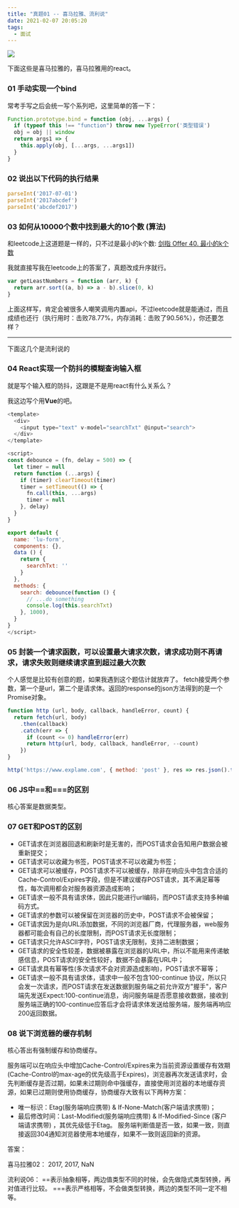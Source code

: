 ```yaml
---
title: "真题01 -- 喜马拉雅、流利说"
date: 2021-02-07 20:05:20
tags:
  - 面试
---
```


<!--banner-pic|sticker|content-img|content-img-half-->
<img class="banner-pic" src="http://oss.slybootslion.com/blog/wallhaven-nzv83o.jpg?x-oss-process=image/auto-orient,1/quality,q_80/watermark,text_c2x5Ym9vdHNsaW9u,color_ffffff,size_40,shadow_70,t_74,x_10,y_10"/>

下面这些是喜马拉雅的，喜马拉雅用的react。

### 01 手动实现一个bind

常考手写之后会统一写个系列吧，这里简单的答一下：

```js
Function.prototype.bind = function (obj, ...args) {
  if (typeof this !== "function") throw new TypeError('类型错误')
  obj = obj || window
  return args1 => {
    this.apply(obj, [...args, ...args1])
  }
}

```

### 02 说出以下代码的执行结果

```js
parseInt('2017-07-01')
parseInt('2017abcdef')
parseInt('abcdef2017')
```

### 03 如何从10000个数中找到最大的10个数 (算法)

和leetcode上这道题是一样的，只不过是最小的k个数: [剑指 Offer 40. 最小的k个数](https://leetcode-cn.com/problems/zui-xiao-de-kge-shu-lcof/)

我就直接写我在leetcode上的答案了，真题改成升序就行。

```js
var getLeastNumbers = function (arr, k) {
  return arr.sort((a, b) => a - b).slice(0, k)
}
```

上面这样写，肯定会被很多人嘲笑调用内置api，不过leetcode就是能通过，而且成绩也还行（执行用时：击败78.77%，内存消耗：击败了90.56%），你还要怎样？

---

下面这几个是流利说的

### 04 React实现一个防抖的模糊查询输入框

就是写个输入框的防抖，这跟是不是用react有什么关系么？

我这边写个用**Vue**的吧。

```js
<template>
  <div>
    <input type="text" v-model="searchTxt" @input="search">
  </div>
</template>

<script>
const debounce = (fn, delay = 500) => {
  let timer = null
  return function (...args) {
    if (timer) clearTimeout(timer)
    timer = setTimeout(() => {
      fn.call(this, ...args)
      timer = null
    }, delay)
  }
}

export default {
  name: 'lu-form',
  components: {},
  data () {
    return {
      searchTxt: ''
    }
  },
  methods: {
    search: debounce(function () {
      // ...do something
      console.log(this.searchTxt)
    }, 1000),
  }
}
</script>
```

### 05 封装一个请求函数，可以设置最大请求次数，请求成功则不再请求，请求失败则继续请求直到超过最大次数

个人感觉是比较有创意的题，如果我遇到这个题估计就放弃了。
fetch接受两个参数，第一个是url，第二个是请求体。返回的response的json方法得到的是一个Promise对象。

```js
function http (url, body, callback, handleError, count) {
  return fetch(url, body)
    .then(callback)
    .catch(err => {
      if (count <= 0) handleError(err)
      return http(url, body, callback, handleError, --count)
    })
}

http('https://www.explame.com', { method: 'post' }, res => res.json().then(console.log), console.err, 3)
```

### 06 JS中==和===的区别

核心答案是数据类型。

### 07 GET和POST的区别

* GET请求在浏览器回退和刷新时是无害的，而POST请求会告知用户数据会被重新提交；
* GET请求可以收藏为书签，POST请求不可以收藏为书签；
* GET请求可以被缓存，POST请求不可以被缓存，除非在响应头中包含合适的Cache-Control/Expires字段，但是不建议缓存POST请求，其不满足幂等性，每次调用都会对服务器资源造成影响；
* GET请求一般不具有请求体，因此只能进行url编码，而POST请求支持多种编码方式。
* GET请求的参数可以被保留在浏览器的历史中，POST请求不会被保留；
* GET请求因为是向URL添加数据，不同的浏览器厂商，代理服务器，web服务器都可能会有自己的长度限制，而POST请求无长度限制；
* GET请求只允许ASCII字符，POST请求无限制，支持二进制数据；
* GET请求的安全性较差，数据被暴露在浏览器的URL中，所以不能用来传递敏感信息，POST请求的安全性较好，数据不会暴露在URL中；
* GET请求具有幂等性(多次请求不会对资源造成影响)，POST请求不幂等；
* GET请求一般不具有请求体，请求中一般不包含100-continue 协议，所以只会发一次请求，而POST请求在发送数据到服务端之前允许双方"握手"，客户端先发送Expect:100-continue消息，询问服务端是否愿意接收数据，接收到服务端正确的100-continue应答后才会将请求体发送给服务端，服务端再响应200返回数据。

### 08 说下浏览器的缓存机制

核心答出有强制缓存和协商缓存。

服务端可以在响应头中增加Cache-Control/Expires来为当前资源设置缓存有效期(Cache-Control的max-age的优先级高于Expires)，浏览器再次发送请求时，会先判断缓存是否过期，如果未过期则命中强缓存，直接使用浏览器的本地缓存资源，如果已过期则使用协商缓存，协商缓存大致有以下两种方案：
* 唯一标识：Etag(服务端响应携带) & If-None-Match(客户端请求携带)；
* 最后修改时间：Last-Modified(服务端响应携带) & If-Modified-Since (客户端请求携带) ，其优先级低于Etag。
服务端判断值是否一致，如果一致，则直接返回304通知浏览器使用本地缓存，如果不一致则返回新的资源。


答案： 
<!-- more -->


喜马拉雅02：
2017, 2017, NaN

流利说06：
==表示抽象相等，两边值类型不同的时候，会先做隐式类型转换，再对值进行比较。
===表示严格相等，不会做类型转换，两边的类型不同一定不相等。


